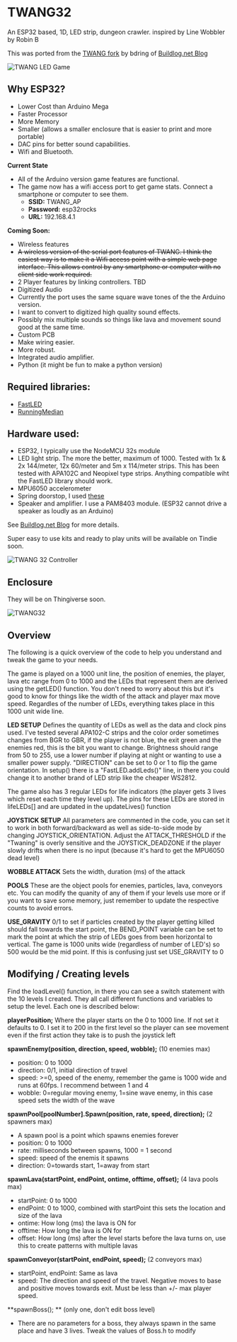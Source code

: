 # TWANG32
An ESP32 based, 1D, LED strip, dungeon crawler. inspired by Line Wobbler by Robin B

This was ported from the [TWANG fork](https://github.com/bdring/TWANG) by bdring of [Buildlog.net Blog](http://www.buildlog.net/blog?s=twang)

![TWANG LED Game](http://www.buildlog.net/blog/wp-content/uploads/2018/01/20180111_130909-1.jpg?s=200)

## Why ESP32?
- Lower Cost than Arduino Mega
- Faster Processor
- More Memory
- Smaller (allows a smaller enclosure that is easier to print and more portable)
- DAC pins for better sound capabilities.
- Wifi and Bluetooth.

**Current State**

- All of the Arduino version game features are functional. 
- The game now has a wifi access port to get game stats. Connect a smartphone or computer to see them.
  - **SSID:** TWANG_AP
  - **Password:** esp32rocks
  - **URL:** 192.168.4.1

**Coming Soon:**

-  Wireless features
  - ~~A wireless version of the serial port features of TWANG. I think the easiest way is to make it a Wifi access point with a simple web page interface. This allows control by any smartphone or computer with no client side work required.~~
  - 2 Player features by linking controllers. TBD
-  Digitized Audio
  -  Currently the port uses the same square wave tones of the the Arduino version.
  -  I want to convert to digitized high quality sound effects.
  -  Possibly mix multiple sounds so things like lava and movement sound good at the same time. 
-  Custom PCB
  -  Make wiring easier.
  - More robust.
  - Integrated audio amplifier.
- Python (it might be fun to make a python version)


## Required libraries:
* [FastLED](http://fastled.io/)
* [RunningMedian](http://playground.arduino.cc/Main/RunningMedian)

## Hardware used:
* ESP32, I typically use the NodeMCU 32s module
* LED light strip. The more the better, maximum of 1000. Tested with 1x & 2x 144/meter, 12x 60/meter and 5m x 114/meter strips. This has been tested with APA102C and Neopixel type strips. Anything compatible wiht the FastLED library should work.
* MPU6050 accelerometer
* Spring doorstop, I used [these](http://smile.amazon.com/gp/product/B00J4Y5BU2)
* Speaker and amplifier. I use a PAM8403 module. (ESP32 cannot drive a speaker as loudly as an Arduino)

See [Buildlog.net Blog](http://www.buildlog.net/blog?s=twang) for more details.

Super easy to use kits and ready to play units will be available on Tindie soon.

![TWANG 32 Controller](http://www.buildlog.net/blog/wp-content/uploads/2018/03/20180319_080636.jpg)

## Enclosure
They will be on Thingiverse soon.

![TWANG32](http://www.buildlog.net/blog/wp-content/uploads/2018/03/twang32_enclosure.jpg)

## Overview
The following is a quick overview of the code to help you understand and tweak the game to your needs.

The game is played on a 1000 unit line, the position of enemies, the player, lava etc range from 0 to 1000 and the LEDs that represent them are derived using the getLED() function. You don't need to worry about this but it's good to know for things like the width of the attack and player max move speed. Regardles of the number of LEDs, everything takes place in this 1000 unit wide line.

**LED SETUP** Defines the quantity of LEDs as well as the data and clock pins used. I've tested several APA102-C strips and the color order sometimes changes from BGR to GBR, if the player is not blue, the exit green and the enemies red, this is the bit you want to change. Brightness should range from 50 to 255, use a lower number if playing at night or wanting to use a smaller power supply. "DIRECTION" can be set to 0 or 1 to flip the game orientation. In setup() there is a "FastLED.addLeds()" line, in there you could change it to another brand of LED strip like the cheaper WS2812.

The game also has 3 regular LEDs for life indicators (the player gets 3 lives which reset each time they level up). The pins for these LEDs are stored in lifeLEDs[] and are updated in the updateLives() function

**JOYSTICK SETUP** All parameters are commented in the code, you can set it to work in both forward/backward as well as side-to-side mode by changing JOYSTICK_ORIENTATION. Adjust the ATTACK_THRESHOLD if the "Twaning" is overly sensitive and the JOYSTICK_DEADZONE  if the player slowly drifts when there is no input (because it's hard to get the MPU6050 dead level)

**WOBBLE ATTACK** Sets the width, duration (ms) of the attack

**POOLS** These are the object pools for enemies, particles, lava, conveyors etc. You can modify the quanity of any of them if your levels use more or if you want to save some memory, just remember to update the respective counts to avoid errors.

**USE_GRAVITY** 0/1 to set if particles created by the player getting killed should fall towards the start point, the BEND_POINT variable can be set to mark the point at which the strip of LEDs goes from been horizontal to vertical. The game is 1000 units wide (regardless of number of LED's) so 500 would be the mid point. If this is confusing just set USE_GRAVITY to 0

## Modifying / Creating levels
Find the loadLevel() function, in there you can see a switch statement with the 10 levels I created. 
They all call different functions and variables to setup the level. Each one is described below:

**playerPosition;** Where the player starts on the 0 to 1000 line. If not set it defaults to 0. I set it to 200 in the first level so the player can see movement even if the first action they take is to push the joystick left

**spawnEnemy(position, direction, speed, wobble);** (10 enemies max)
* position: 0 to 1000
* direction: 0/1, initial direction of travel
* speed: >=0, speed of the enemy, remember the game is 1000 wide and runs at 60fps. I recommend between 1 and 4
* wobble: 0=regular moving enemy, 1=sine wave enemy, in this case speed sets the width of the wave

**spawnPool[poolNumber].Spawn(position, rate, speed, direction);** (2 spawners max)
* A spawn pool is a point which spawns enemies forever
* position: 0 to 1000
* rate: milliseconds between spawns, 1000 = 1 second
* speed: speed of the enemis it spawns
* direction: 0=towards start, 1=away from start

**spawnLava(startPoint, endPoint, ontime, offtime, offset);** (4 lava pools max)
* startPoint: 0 to 1000
* endPoint: 0 to 1000, combined with startPoint this sets the location and size of the lava
* ontime: How long (ms) the lava is ON for
* offtime: How long the lava is ON for
* offset: How long (ms) after the level starts before the lava turns on, use this to create patterns with multiple lavas

**spawnConveyor(startPoint, endPoint, speed);** (2 conveyors max)
* startPoint, endPoint: Same as lava
* speed: The direction and speed of the travel. Negative moves to base and positive moves towards exit. Must be less than +/- max player speed.

**spawnBoss(); ** (only one, don't edit boss level)
* There are no parameters for a boss, they always spawn in the same place and have 3 lives. Tweak the values of Boss.h to modify

